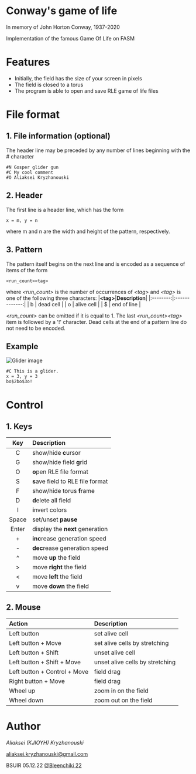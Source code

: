 # Conway's game of life
In memory of John Horton Conway, 1937-2020

Implementation of the famous Game Of Life on FASM

# Features
- Initially, the field has the size of your screen in pixels
- The field is closed to a torus
- The program is able to open and save RLE game of life files

# File format
## 1. File information (optional)
The header line may be preceded by any number of lines beginning with the # character
```RLE
#N Gosper glider gun
#C My cool comment
#O Aliaksei Kryzhanouski
```
## 2. Header

The first line is a header line, which has the form
```
x = m, y = n
```
where m and n are the width and height of the pattern, respectively. 

## 3. Pattern
The pattern itself begins on the next line and is encoded as a sequence of items of the form 
```
<run_count><tag>
```
where _<run_count>_ is the number of occurrences of _\<tag\>_ and _\<tag\>_ is one of the following three characters:
|**\<tag\>**|**Description**|
|:--------:|:-------------:|
| b      |  dead cell   |
| o      |  alive cell  |
| $      |  end of line |

_<run_count>_ can be omitted if it is equal to 1. The last _<run_count>\<tag\>_ item is followed by a '!' character. Dead cells at the end of a pattern line do not need to be encoded.
## Example
![Glider image](https://github.com/KJI0YH/Game-of-life/blob/main/Ico/Glider.ico)

```RLE
#C This is a glider.
x = 3, y = 3
bo$2bo$3o!
```

# Control
## 1. Keys 
|  Key  | Description | 
| :---: | :-------------------------------- |
|   C   | show/hide **c**ursor              | 
|   G   | show/hide field **g**rid          | 
|   O   | **o**pen RLE file format          | 
|   S   | **s**ave field to RLE file format |      
|   F   | show/hide torus **f**rame         | 
|   D   | **d**elete all field              |      
|   I   | **i**nvert colors                 |
| Space | set/unset **pause**               |     
| Enter | display the **next** generation   |                                                              
|   +   | **inc**rease generation speed     |
|   -   | **dec**rease generation speed     |
|   ^   | move **up** the field             |
|   >   | move **right** the field          |
|   <   | move **left** the field           |
|   v   | move **down** the field           |

## 2. Mouse
| Action | Description |
|:-------|:------------|
| Left button | set alive cell |
| Left button + Move | set alive cells by stretching |
| Left button + Shift | unset alive cell |
| Left button + Shift + Move | unset alive cells by stretching |
| Left button + Control + Move | field drag |
| Right button + Move | field drag |
| Wheel up | zoom in on the field |
| Wheel down | zoom out on the field |

# Author
_Aliaksei (KJIOYH) Kryzhanouski_

aliaksei.kryzhanouski@gmail.com

BSUIR 05.12.22
[@Bleenchiki 22](https://github.com/Bleenchiki)
